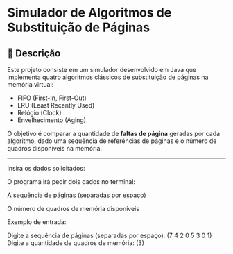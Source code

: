 # Simulador de Algoritmos de Substituição de Páginas

## 📘 Descrição

Este projeto consiste em um simulador desenvolvido em Java que implementa quatro algoritmos clássicos de substituição de páginas na memória virtual:

- FIFO (First-In, First-Out)
- LRU (Least Recently Used)
- Relógio (Clock)
- Envelhecimento (Aging)

O objetivo é comparar a quantidade de **faltas de página** geradas por cada algoritmo, dado uma sequência de referências de páginas e o número de quadros disponíveis na memória.

---
Insira os dados solicitados:

O programa irá pedir dois dados no terminal:

A sequência de páginas (separadas por espaço)

O número de quadros de memória disponíveis

Exemplo de entrada:

Digite a sequência de páginas (separadas por espaço): (7 4 2 0 5 3 0 1)
Digite a quantidade de quadros de memória: (3)
